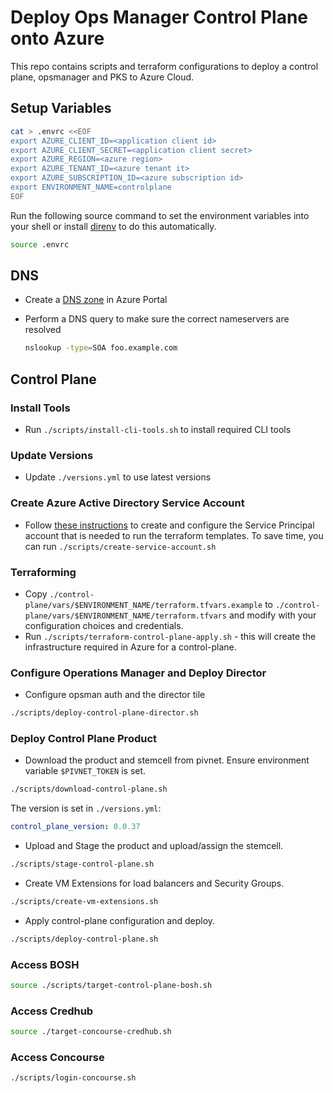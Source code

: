# Deploy Ops Manager Control Plane onto Azure

This repo contains scripts and terraform configurations to deploy a control
plane, opsmanager and PKS to Azure Cloud.

## Setup Variables

```sh
cat > .envrc <<EOF
export AZURE_CLIENT_ID=<application client id>
export AZURE_CLIENT_SECRET=<application client secret>
export AZURE_REGION=<azure region>
export AZURE_TENANT_ID=<azure tenant it>
export AZURE_SUBSCRIPTION_ID=<azure subscription id>
export ENVIRONMENT_NAME=controlplane
EOF
```

Run the following source command to set the environment variables into your shell or install [direnv](https://direnv.net/) to do this automatically.

```sh
source .envrc
```

## DNS

- Create a [DNS zone](https://docs.microsoft.com/en-us/azure/dns/dns-delegate-domain-azure-dns#create-a-dns-zone) in Azure Portal

- Perform a DNS query to make sure the correct nameservers are resolved

  ```sh
  nslookup -type=SOA foo.example.com
  ```

## Control Plane

### Install Tools

- Run `./scripts/install-cli-tools.sh` to install required CLI tools

### Update Versions

- Update `./versions.yml` to use latest versions

### Create Azure Active Directory Service Account

- Follow [these instructions](https://docs.pivotal.io/platform/ops-manager/2-8/azure/prepare-azure-terraform.html#install) to create and configure the Service Principal account that is needed to run the terraform templates. To save time, you can run `./scripts/create-service-account.sh`

### Terraforming

- Copy `./control-plane/vars/$ENVIRONMENT_NAME/terraform.tfvars.example` to `./control-plane/vars/$ENVIRONMENT_NAME/terraform.tfvars` and modify with your configuration choices and credentials.
- Run `./scripts/terraform-control-plane-apply.sh` - this will create the
  infrastructure required in Azure for a control-plane.

### Configure Operations Manager and Deploy Director

- Configure opsman auth and the director tile

```sh
./scripts/deploy-control-plane-director.sh
```

### Deploy Control Plane Product

- Download the product and stemcell from pivnet. Ensure environment variable `$PIVNET_TOKEN` is set.

```sh
./scripts/download-control-plane.sh
```

The version is set in `./versions.yml`:

```yaml
control_plane_version: 0.0.37
```

- Upload and Stage the product and upload/assign the stemcell.

```sh
./scripts/stage-control-plane.sh
```

- Create VM Extensions for load balancers and Security Groups.

```sh
./scripts/create-vm-extensions.sh
```

- Apply control-plane configuration and deploy.

```sh
./scripts/deploy-control-plane.sh
```

### Access BOSH

```sh
source ./scripts/target-control-plane-bosh.sh
```

### Access Credhub

```sh
source ./target-concourse-credhub.sh
```

### Access Concourse

```sh
./scripts/login-concourse.sh
```
